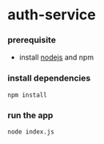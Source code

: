 # auth-service

### prerequisite
* install [nodejs](http://nodejs.org) and npm

### install dependencies
`npm install`


### run the app
`node index.js`
